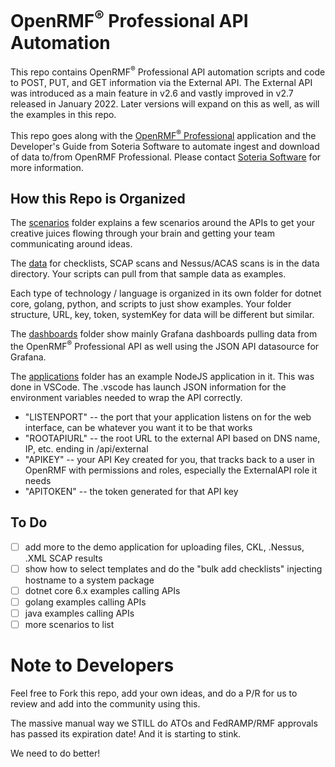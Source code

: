 # OpenRMF<sup>&reg;</sup> Professional API Automation
This repo contains OpenRMF<sup>&reg;</sup> Professional API automation scripts and code to POST, PUT, and GET information via the External API. The External API was introduced as a main feature in v2.6 and vastly improved in v2.7 released in January 2022. Later versions will expand on this as well, as will the examples in this repo.

This repo goes along with the <a href="https://www.soteriasoft.com/" target="_blank">OpenRMF<sup>&reg;</sup> Professional</a> application and the Developer's Guide from Soteria Software to automate ingest and download of data to/from OpenRMF Professional. Please contact <a href="https://www.soteriasoft.com/contact.html#contactform">Soteria Software</a> for more information.

## How this Repo is Organized

The <a href="./scenarios">scenarios</a> folder explains a few scenarios around the APIs to get your creative juices flowing through your brain and getting your team communicating around ideas. 

The <a href="./data">data</a> for checklists, SCAP scans and Nessus/ACAS scans is in the data directory. Your scripts can pull from that sample data as examples. 

Each type of technology / language is organized in its own folder for dotnet core, golang, python, and scripts to just show examples. Your folder structure, URL, key, token, systemKey for data will be different but similar. 

The <a href="./dashboards">dashboards</a> folder show mainly Grafana dashboards pulling data from the OpenRMF<sup>&reg;</sup> Professional API as well using the JSON API datasource for Grafana.

The <a href="./applications">applications</a> folder has an example NodeJS application in it. This was done in VSCode. The .vscode has launch JSON information for the environment variables needed to wrap the API correctly. 
* "LISTENPORT" -- the port that your application listens on for the web interface, can be whatever you want it to be that works
* "ROOTAPIURL" -- the root URL to the external API based on DNS name, IP, etc. ending in /api/external
* "APIKEY" -- your API Key created for you, that tracks back to a user in OpenRMF with permissions and roles, especially the ExternalAPI role it needs
*  "APITOKEN" -- the token generated for that API key

## To Do
- [ ] add more to the demo application for uploading files, CKL, .Nessus, .XML SCAP results
- [ ] show how to select templates and do the "bulk add checklists" injecting hostname to a system package
- [ ] dotnet core 6.x examples calling APIs
- [ ] golang examples calling APIs
- [ ] java examples calling APIs
- [ ] more scenarios to list

# Note to Developers
Feel free to Fork this repo, add your own ideas, and do a P/R for us to review and add into the community using this. 

The massive manual way we STILL do ATOs and FedRAMP/RMF approvals has passed its expiration date! And it is starting to stink. 

We need to do better!